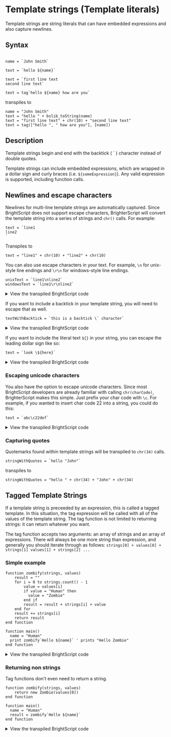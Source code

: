 # Template strings (Template literals)
Template strings are string literals that can have embedded expressions and also capture newlines. 

## Syntax
```BrighterScript

name = `John Smith`

text = `hello ${name}`

text = `first line text
second line text`

text = tag`hello ${name} how are you`
```
transpiles to
```BrightScript
name = "John Smith"
text = "hello " + bslib_toString(name)
text = "first line text" + chr(10) + "second line text"
text = tag(["hello ", " how are you"], [name])
```

## Description
Template strings begin and end with the backtick ( ` )  character instead of double quotes.

Template strings can include embedded expressions, which are wrapped in a dollar sign and curly braces (i.e. `${someExpression}`). Any valid expression is supported, including function calls.

## Newlines and escape characters
Newlines for multi-line template strings are automatically captured. Since BrightScript does not support escape characters, BrighterScript will convert the template string into a series of strings and `chr()` calls. For example:

```BrighterScript
text = `line1
line2
`
```

Transpiles to
```BrightScript
text = "line1" + chr(10) + "line2" + chr(10)
``` 

You can also use escape characters in your text. For example, `\n` for unix-style line endings and `\r\n` for windows-style line endings.
```BrighterScript
unixText = `line1\nline2`
windowsText = `line1\r\nline2`
```
<details>
  <summary>View the transpiled BrightScript code</summary>
  
```BrightScript
unixText = "line1" + chr(10) + "line2"
windowsText = "line1" + chr(13) + chr(10) + "line2"
```
</details>

If you want to include a backtick in your template string, you will need to escape that as well.
```BrighterScript
textWithBacktick = `this is a backtick \` character`
```
<details>
  <summary>View the transpiled BrightScript code</summary>
  
```BrightScript
textWithBacktick = "this is a backtick " + chr(96) + " character"
```
</details>

If you want to include the literal text `${}` in your string, you can escape the leading dollar sign like so:
```BrighterScript
text = `look \${here}`
```
<details>
  <summary>View the transpiled BrightScript code</summary>
  
```BrightScript
text = "look " + chr(36) + "{here}"
```
</details>

### Escaping unicode characters
You also have the option to escape unicode characters. Since most BrightScript developers are already familiar with calling `chr(charCode)`, BrighterScript makes this simple. Just prefix your char code with `\c`. For example, if you wanted to insert char code 22 into a string, you could do this:

```BrighterScript
text = `abc\c22def`
```
<details>
  <summary>View the transpiled BrightScript code</summary>
  
```BrightScript
text = "abc" + chr(22) + "def"
```
</details>

### Capturing quotes

Quotemarks found within template strings will be transpiled to `chr(34)` calls.

```BrighterScript
stringWithQuotes = `hello "John"`
```
transpiles to
```BrightScript
stringWithQuotes = "hello " + chr(34) + "John" + chr(34)
```


## Tagged Template Strings
If a template string is preceeded by an expression, this is called a tagged template. In this situation, the tag expression will be called with all of the values of the template string. The tag function is not limited to returning strings: it can return whatever you want. 

The tag function accepts two arguments: an array of strings and an array of expressions. There will always be one more string than expression, and generally you should iterate through as follows: `strings[0] + values[0] + strings[1] values[1] + strings[2] ...`

### Simple example
```BrighterScript
function zombify(strings, values)
    result = ""
    for i = 0 to strings.count() - 1
        value = values[i]
        if value = "Human" then
          value = "Zombie"
        end if
        result = result + strings[i] + value
    end for
    result += strings[i]
    return result
end function

function main()
  name = "Human"
  print zombify`Hello ${name}` ' prints "Hello Zombie"
end function
```

<details>
  <summary>View the transpiled BrightScript code</summary>
  
```BrightScript
function zombify(strings, values)
    result = ""
    for i = 0 to strings.count() - 1
        value = values[i]
        if value = "Human" then
            value = "Zombie"
        end if
        result = result + strings[i] + value
    end for
    result += strings[i]
    return result
end function

function main()
    name = "Human"
    print zombify(["Hello ", ""], [name]) ' prints "Hello Zombie"
end function
```
</details>


### Returning non strings
Tag functions don't even need to return a string.
```BrighterScript
function zombify(strings, values)
    return new Zombie(values[0])
end function

function main()
  name = "Human"
  result = zombify`Hello ${name}`
end function
```

<details>
  <summary>View the transpiled BrightScript code</summary>
  
```BrightScript
function zombify(strings, values)
    return Zombie(values[0])
end function

function main()
    name = "Human"
    result = zombify(["Hello ", ""], [name])
end function
```
</details>
